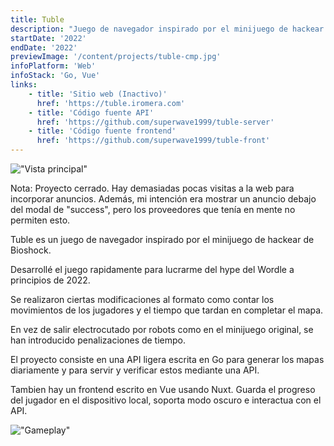 ```yaml
---
title: Tuble
description: "Juego de navegador inspirado por el minijuego de hackear de Bioshock"
startDate: '2022'
endDate: '2022'
previewImage: '/content/projects/tuble-cmp.jpg'
infoPlatform: 'Web'
infoStack: 'Go, Vue'
links:
    - title: 'Sitio web (Inactivo)'
      href: 'https://tuble.iromera.com'
    - title: 'Código fuente API'
      href: 'https://github.com/superwave1999/tuble-server'
    - title: 'Código fuente frontend'
      href: 'https://github.com/superwave1999/tuble-front'
---
```

!["Vista principal"](/content/projects/tuble.jpg)

Nota: Proyecto cerrado. Hay demasiadas pocas visitas a la web para incorporar anuncios. Además, mi intención era mostrar un anuncio debajo del modal de "success", pero los proveedores que tenía en mente no permiten esto.

Tuble es un juego de navegador inspirado por el minijuego de hackear de Bioshock.

Desarrollé el juego rapidamente para lucrarme del hype del Wordle a principios de 2022.

Se realizaron ciertas modificaciones al formato como contar los movimientos de los jugadores y el tiempo que tardan en completar el mapa.

En vez de salir electrocutado por robots como en el minijuego original, se han introducido penalizaciones de tiempo.

El proyecto consiste en una API ligera escrita en Go para generar los mapas diariamente y para servir y verificar estos mediante una API.

Tambien hay un frontend escrito en Vue usando Nuxt. Guarda el progreso del jugador en el dispositivo local, soporta modo oscuro e interactua con el API.

!["Gameplay"](/content/projects/tuble.jpg)
